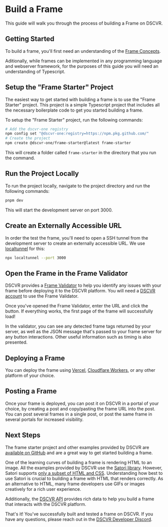 # Build a Frame

This guide will walk you through the process of building a Frame on DSCVR.

## Getting Started

To build a frame, you'll first need an understanding of the [Frame Concepts](./frame-concepts.md).

Aditionally, while frames can be implemented in any programming language and webserver framework, for the purposes of this guide you will need an understanding of Typescript. 

## Setup the "Frame Starter" Project

The easiest way to get started with building a frame is to use the "Frame Starter" project. This project is a simple Typescript project that includes all the necessary boilerplate code to get you started building a frame.

To setup the "Frame Starter" project, run the following commands:

```sh
# Add the dscvr-one registry 
npm config set "@dscvr-one:registry=https://npm.pkg.github.com/"
# Create the project
npm create @dscvr-one/frame-starter@latest frame-starter
```

This will create a folder called `frame-starter` in the directory that you run the command.

## Run the Project Locally

To run the project locally, navigate to the project directory and run the following commands:

```sh
pnpm dev
```

This will start the development server on port 3000.

## Create an Externally Accessible URL

In order the test the frame, you'll need to open a SSH tunnel from the development server to create an externally accessible URL. We use [localtunnel](https://theboroer.github.io/localtunnel-www/) for this:

```sh
npx localtunnel --port 3000
```

## Open the Frame in the Frame Validator

DSCVR provides a [Frame Validator](https://www.dscvr.one/dev/frames) to help you identify any issues with your frame before deploying it to the DSCVR platform. You will need a [DSCVR account](https://www.dscvr.one) to use the Frame Validator.

Once you've opened the Frame Validator, enter the URL and click the button. If everything works, the first page of the frame will successfully load!

In the validator, you can see any detected frame tags returned by your server, as well as the JSON message that's passed to your frame server for any button interactions. Other useful information such as timing is also presented.

## Deploying a Frame

You can deploy the frame using [Vercel](https://vercel.com/), [Cloudflare Workers](https://www.cloudflare.com/), or any other platform of your choice. 

## Posting a Frame

Once your frame is deployed, you can post it on DSCVR in a portal of your choice, by creating a post and copy/pasting the frame URL into the post. You can post several frames in a single post, or post the same frame in several portals for increased visibility.

## Next Steps

The frame starter project and other examples provided by DSCVR are [available on GitHub](https://github.com/dscvr-one/frames-examples) and are a great way to get started building a frame. 

One of the learning curves of building a frame is rendering HTML to an image. All the examples provided by DSCVR use the [Satori library](https://github.com/vercel/satori). However, Satori supports [only a subset of HTML and CSS](https://github.com/vercel/satori?tab=readme-ov-file#html-elements). Understanding how best to use Satori is crucial to building a frame with HTML that renders correctly. As an alternative to HTML, many frame developers use GIFs or images creatively for a rich user experience.

Additionally, the [DSCVR API](https://www.dscvr.one/dev/api) provides rich data to help you build a frame that interacts with the DSCVR platform.

That's it! You've successfully built and tested a frame on DSCVR. If you have any questions, please reach out in the [DSCVR Developer Discord](https://discord.gg/DX4CaFph3s).
